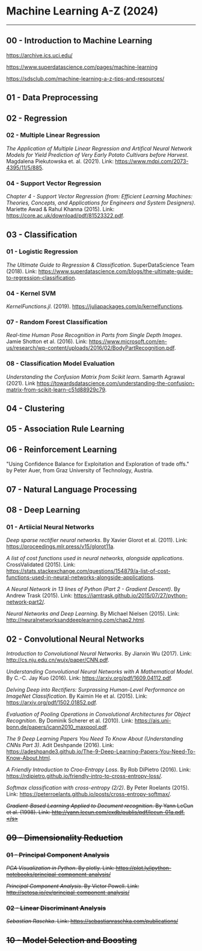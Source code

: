 # Machine Learning A-Z (2024)

---

## 00 - Introduction to Machine Learning

https://archive.ics.uci.edu/

https://www.superdatascience.com/pages/machine-learning

https://sdsclub.com/machine-learning-a-z-tips-and-resources/

## 01 - Data Preprocessing

## 02 - Regression

### 02 - Multiple Linear Regression

*The Application of Multiple Linear Regression and Artifical Neural Network Models for Yield Prediction of Very Early Potato Cultivars before Harvest*. Magdalena Piekutowska et. al. (2021). Link: https://www.mdpi.com/2073-4395/11/5/885.

### 04 - Support Vector Regression

*Chapter 4 - Support Vector Regression (from: Efficient Learning Machines: Theories, Concepts, and Applications for Engineers and System Designers)*. Mariette Awad & Rahul Khanna (2015). Link: https://core.ac.uk/download/pdf/81523322.pdf.

## 03 - Classification

### 01 - Logistic Regression

*The Ultimate Guide to Regression & Classification*. SuperDataScience Team (2018). Link: https://www.superdatascience.com/blogs/the-ultimate-guide-to-regression-classification.

### 04 - Kernel SVM

*KernelFunctions.jl*. (2019). https://juliapackages.com/p/kernelfunctions.

### 07 - Random Forest Classification

*Real-time Human Pose Recognition in Parts from Single Depth Images*. Jamie Shotton et al. (2016). Link: https://www.microsoft.com/en-us/research/wp-content/uploads/2016/02/BodyPartRecognition.pdf.

### 08 - Classification Model Evaluation

*Understanding the Confusion Matrix from Scikit learn*. Samarth Agrawal (2021). Link https://towardsdatascience.com/understanding-the-confusion-matrix-from-scikit-learn-c51d88929c79.

## 04 - Clustering

## 05 - Association Rule Learning

## 06 - Reinforcement Learning

"Using Confidence Balance for Exploitation and Exploration of trade offs." by Peter Auer, from Graz University of Technology, Austria.

## 07 - Natural Language Processing

## 08 - Deep Learning

### 01 - Artiicial Neural Networks

*Deep sparse rectifier neural networks*. By Xavier Glorot et al. (2011). Link: https://proceedings.mlr.press/v15/glorot11a.

*A list of cost functions used in neural networks, alongside applications*. CrossValidated (2015). Link: https://stats.stackexchange.com/questions/154879/a-list-of-cost-functions-used-in-neural-networks-alongside-applications.

*A Neural Network in 13 lines of Python (Part 2 - Gradient Descent)*. By Andrew Trask (2015). Link: https://iamtrask.github.io/2015/07/27/python-network-part2/.

*Neural Networks and Deep Learning*. By Michael Nielsen (2015). Link: http://neuralnetworksanddeeplearning.com/chap2.html.

## 02 - Convolutional Neural Networks

*Introduction to Convolutional Neural Networks*. By Jianxin Wu (2017). Link: http://cs.nju.edu.cn/wujx/paper/CNN.pdf.

*Understanding Convolutional Neural Networks with A Mathematical Model*. By C.-C. Jay Kuo (2016). Link: https://arxiv.org/pdf/1609.04112.pdf.

*Delving Deep into Rectifiers: Surprassing Human-Level Performance on ImageNet Classification*. By Kaimin He et al. (2015). Link: https://arxiv.org/pdf/1502.01852.pdf.

*Evaluation of Pooling Operations in Convolutional Architectures for Object Recognition*. By Dominik Scherer et al. (2010). Link: https://ais.uni-bonn.de/papers/icann2010_maxpool.pdf.

*The 9 Deep Learning Papers You Need To Know About (Understanding CNNs Part 3)*. Adit Deshpande (2016). Link: https://adeshpande3.github.io/The-9-Deep-Learning-Papers-You-Need-To-Know-About.html.

*A Friendly Introduction to Croo-Entropy Loss*. By Rob DiPietro (2016). Link: https://rdipietro.github.io/friendly-intro-to-cross-entropy-loss/.

*Softmax classification with cross-entropy (2/2)*. By Peter Roelants (2015). Link: https://peterroelants.github.io/posts/cross-entropy-softmax/.

<s>*Gradient-Based Learning Applied to Document recognition*. By Yann LeCun et al. (1998). Link: http://yann.lecun.com/exdb/publis/pdf/lecun-01a.pdf.</s>

## 09 - Dimensionality Reduction

### 01 - Principal Component Analysis

*PCA Visualization in Python*. By plotly. Link: https://plot.ly/ipython-notebooks/principal-component-analysis/

*Principal Component Analysis*. By Victor Powell. Link: http://setosa.io/ev/principal-component-analysis/

### 02 - Linear Discriminant Analysis

*Sebastian Raschka*. Link: https://sebastianraschka.com/publications/

## 10 - Model Selection and Boosting
